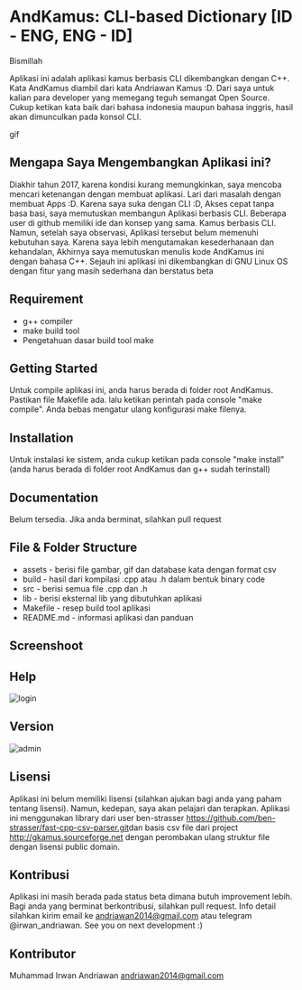 # AndKamus: CLI-based Dictionary [ID - ENG, ENG - ID]

Bismillah

Aplikasi ini adalah aplikasi kamus berbasis CLI dikembangkan dengan C++. Kata AndKamus diambil dari kata Andriawan Kamus :D. Dari saya untuk kalian para developer yang memegang teguh semangat Open Source. Cukup ketikan kata baik dari bahasa indonesia maupun bahasa inggris, hasil akan dimunculkan pada konsol CLI.

gif

## Mengapa Saya Mengembangkan Aplikasi ini?

Diakhir tahun 2017, karena kondisi kurang memungkinkan, saya mencoba mencari ketenangan dengan membuat aplikasi. Lari dari masalah dengan membuat Apps :D. Karena saya suka dengan CLI :D, Akses cepat tanpa basa basi, saya memutuskan membangun Aplikasi berbasis CLI. Beberapa user di github memiliki ide dan konsep yang sama. Kamus berbasis CLI. Namun, setelah saya observasi, Aplikasi tersebut belum memenuhi kebutuhan saya. Karena saya lebih mengutamakan kesederhanaan dan kehandalan, Akhirnya saya memutuskan menulis kode AndKamus ini dengan bahasa C++. Sejauh ini aplikasi ini dikembangkan di GNU Linux OS dengan fitur yang masih sederhana dan berstatus beta

## Requirement

  * g++ compiler
  * make build tool
  * Pengetahuan dasar build tool make

## Getting Started

Untuk compile aplikasi ini, anda harus berada di folder root AndKamus. Pastikan file Makefile ada. lalu ketikan perintah pada console "make compile". Anda bebas mengatur ulang konfigurasi make filenya.


## Installation

Untuk instalasi ke sistem, anda cukup ketikan pada console "make install" (anda harus berada di folder root AndKamus dan g++ sudah terinstall)

## Documentation

Belum tersedia. Jika anda berminat, silahkan pull request

## File & Folder Structure

  * assets - berisi file gambar, gif dan database kata dengan format csv
  * build - hasil dari kompilasi .cpp atau .h dalam bentuk binary code
  * src - berisi semua file .cpp dan .h
  * lib - berisi eksternal lib yang dibutuhkan aplikasi
  * Makefile - resep build tool aplikasi
  * README.md - informasi aplikasi dan panduan


## Screenshoot

## Help
![login](https://github.com/andriawan/AndKasir/blob/development/screenshot/login.png "Help menu")

## Version
![admin](https://github.com/andriawan/AndKasir/blob/development/screenshot/panel-admin.png "Version")

## Lisensi

Aplikasi ini belum memiliki lisensi (silahkan ajukan bagi anda yang paham tentang lisensi). Namun, kedepan, saya akan pelajari dan terapkan. Aplikasi ini menggunakan library dari user ben-strasser <https://github.com/ben-strasser/fast-cpp-csv-parser.git>dan basis csv file dari project http://gkamus.sourceforge.net dengan perombakan ulang struktur file dengan lisensi public domain.

## Kontribusi

Aplikasi ini masih berada pada status beta dimana butuh improvement lebih. Bagi anda yang berminat berkontribusi, silahkan pull request. Info detail silahkan kirim email ke andriawan2014@gmail.com atau telegram @irwan_andriawan. See you on next development :)

## Kontributor

Muhammad Irwan Andriawan <andriawan2014@gmail.com>